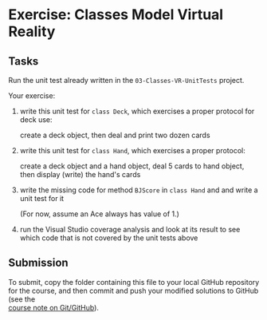 # Exercise: Classes Model Virtual Reality

## Tasks

Run the unit test already written in the `03-Classes-VR-UnitTests` project. 

Your exercise:

1. write this unit test for `class Deck`, which exercises a proper protocol for 
   deck use:

   create a deck object, then deal and print two dozen cards

2. write this unit test for `class Hand`, which exercises a proper protocol:

   create a deck object and a hand object, 
   deal 5 cards to hand object, then display (write) the hand's cards

3. write the missing code for method  `BJScore`  in  `class Hand` and 
   and write a unit test for it
   
   (For now, assume an Ace always has value of 1.)   

4. run the Visual Studio coverage analysis and look at its result to see which
   code that is not covered by the unit tests above


## Submission

To submit, copy the folder containing this file to your local GitHub repository
for the course, and then commit and push your modified solutions to GitHub
(see the  
[course note on Git/GitHub](http://softwarearch.santoslab.org/01-tooling/index.html#git-github)).

